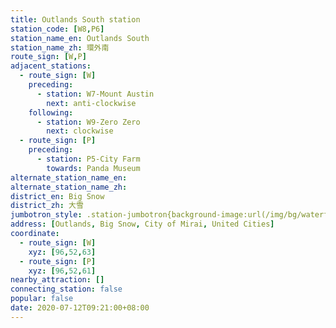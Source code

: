 ```yaml
---
title: Outlands South station
station_code: [W8,P6]
station_name_en: Outlands South
station_name_zh: 環外南
route_sign: [W,P]
adjacent_stations:
  - route_sign: [W]
    preceding:
      - station: W7-Mount Austin
        next: anti-clockwise
    following:
      - station: W9-Zero Zero
        next: clockwise
  - route_sign: [P]
    preceding:
      - station: P5-City Farm
        towards: Panda Museum
alternate_station_name_en:
alternate_station_name_zh:
district_en: Big Snow
district_zh: 大雪
jumbotron_style: .station-jumbotron{background-image:url(/img/bg/waterfallline.png),url(/img/bg/pandaexpress.png);background-repeat:no-repeat;background-size:100% 10px,50% 10px;background-position:0 115px,left 145px}
address: [Outlands, Big Snow, City of Mirai, United Cities]
coordinate:
  - route_sign: [W]
    xyz: [96,52,63]
  - route_sign: [P]
    xyz: [96,52,61]
nearby_attraction: []
connecting_station: false
popular: false
date: 2020-07-12T09:21:00+08:00
---
```


